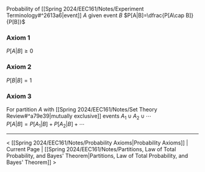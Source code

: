 Probability of [[Spring 2024/EEC161/Notes/Experiment Terminology#^2613a6|event]] $A$ given event $B$ 
$P[A|B]=\dfrac{P[A\cap B]}{P[B]}$
### Axiom 1 
$P[A|B]\ge0$
### Axiom 2 
$P[B|B] = 1$
### Axiom 3 
For partition $A$ with [[Spring 2024/EEC161/Notes/Set Theory Review#^a79e39|mutually exclusive]] events $A_1\cup A_2\cup\cdots$  
$P[A|B]=P[A_1|B]+P[A_2|B]+\cdots$

___

< [[Spring 2024/EEC161/Notes/Probability Axioms|Probability Axioms]] | Current Page | [[Spring 2024/EEC161/Notes/Partitions, Law of Total Probability, and Bayes' Theorem|Partitions, Law of Total Probability, and Bayes' Theorem]] >